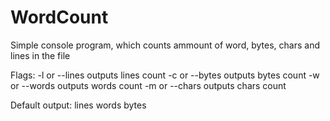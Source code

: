 # WordCount
Simple console program, which counts ammount of word, bytes, chars and lines in the file

Flags:
  -l or --lines outputs lines count
  -c or --bytes outputs bytes count
  -w or --words outputs words count
  -m or --chars outputs chars count
  
  Default output: lines words bytes
